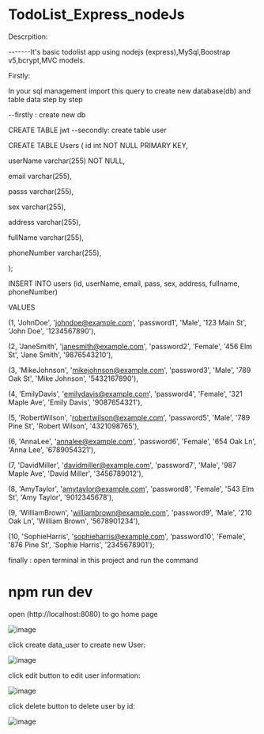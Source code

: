 # TodoList_Express_nodeJs

Descrpition: 

-------It's basic todolist app using nodejs (express),MySql,Boostrap v5,bcrypt,MVC models.

Firstly: 

In your sql management import this query to create new database(db) and table data  step by step

  --firstly : create new db
         
 CREATE TABLE jwt
        --secondly: create table user

CREATE TABLE Users (
    id int NOT NULL PRIMARY KEY,

   userName varchar(255) NOT NULL,

 email varchar(255),

 passs varchar(255),

sex  varchar(255),

address varchar(255),

fullName varchar(255),

phoneNumber  varchar(255),

   
);

INSERT INTO users (id, userName, email, pass, sex, address, fullname, phoneNumber)

VALUES

  (1, 'JohnDoe', 'johndoe@example.com', 'password1', 'Male', '123 Main St', 'John Doe', '1234567890'),

  (2, 'JaneSmith', 'janesmith@example.com', 'password2', 'Female', '456 Elm St', 'Jane Smith', '9876543210'),

  (3, 'MikeJohnson', 'mikejohnson@example.com', 'password3', 'Male', '789 Oak St', 'Mike Johnson', '5432167890'),

  (4, 'EmilyDavis', 'emilydavis@example.com', 'password4', 'Female', '321 Maple Ave', 'Emily Davis', '9087654321'),

  (5, 'RobertWilson', 'robertwilson@example.com', 'password5', 'Male', '789 Pine St', 'Robert Wilson', '4321098765'),

  (6, 'AnnaLee', 'annalee@example.com', 'password6', 'Female', '654 Oak Ln', 'Anna Lee', '6789054321'),

  (7, 'DavidMiller', 'davidmiller@example.com', 'password7', 'Male', '987 Maple Ave', 'David Miller', '3456789012'),

  (8, 'AmyTaylor', 'amytaylor@example.com', 'password8', 'Female', '543 Elm St', 'Amy Taylor', '9012345678'),

  (9, 'WilliamBrown', 'williambrown@example.com', 'password9', 'Male', '210 Oak Ln', 'William Brown', '5678901234'),

  (10, 'SophieHarris', 'sophieharris@example.com', 'password10', 'Female', '876 Pine St', 'Sophie Harris', '2345678901');


finally : open terminal in this project  and run the command

# npm run dev

open (http://localhost:8080) to go home page

![image](https://github.com/TamHM1410/TodoList_Express_nodeJs/assets/122521276/aad1ab34-9f6d-454b-acd8-47d0e31e4938)

click create data_user to create new User:

![image](https://github.com/TamHM1410/TodoList_Express_nodeJs/assets/122521276/19f55e9e-243c-4ea0-a8c1-f13d066aad9a)

click edit button to edit user information:

![image](https://github.com/TamHM1410/TodoList_Express_nodeJs/assets/122521276/c5a43600-8dd0-4b33-b484-31f2c764a9d8)

click delete button to delete user by id:

![image](https://github.com/TamHM1410/TodoList_Express_nodeJs/assets/122521276/81cfc554-79f9-4486-9c68-be3bc8c51aff)














 
